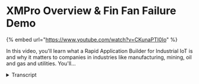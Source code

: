 # XMPro Overview & Fin Fan Failure Demo
{% embed url="https://www.youtube.com/watch?v=CKunaPTI0Io" %}



In this video, you'll learn what a Rapid Application Builder for Industrial IoT is and why it matters to companies in industries like manufacturing, mining, oil and gas and utilities. You'll...
<details>
<summary>Transcript</summary>In this video, you'll learn what a Rapid Application Builder for Industrial IoT is and why it matters to companies in industries like manufacturing, mining, oil and gas and utilities. You'll...
in this presentation I'll quickly run

you through what a rapid industrial I at

the application Boulder is an approach

around this is how can you very quickly

build out in a lean way a Minimum Viable

Product where you can test hypotheses

because quite often we find this IOT

things is quite new for a lot of

organizations they don't really know how

to start that I know where the ROI is

going to be and really it's a discovery

kind of process so using a lean approach

where you start off with a Minimum

Viable Product and what do we need to

build out what hypothesis do we need to

test how do we check that the data comes

through this can be done in X and

probably a very very quick and easy

visual way and once you've found those

use cases where there is ROI and there's

a meaningful business case you can then

look at how do i scale this out to the

enterprise and all of this is just so

that we can realize quick time to value

and then spend time and resources and

money on on things that don't work well

so when you look at X and prototypical

we call the mega use cases or big

buckets of problems that we solve what a

lot of organizations are currently

looking at how can we become smart at

our operations and things like

maintenance it's quite at the forefront

but it's just one typical use case that

sits inside this predictive operations

operational intelligence how do I make

sure I'm not blindsided I know I have

this real-time situational awareness in

terms of operational excellence again

safety quality asset integrity key big

buckets of problems that many of the

customers are looking to address

likewise with operational risk how can

we look at it from a loss prevention and

tracking how do we make sure that we

know where risk events are and how we

can potentially mitigate them how can we

run a digital business where we do

digital transformation how can we

integrate different operations and have

that visibility across them

and one of the one of the key things

that we got out quite often find us how

can we respond to events quickly how can

we reduce the latency between when

events happen and when we take action

and quite often that relates back to

things like process health where what is

the overall status of the different

areas of my business process and so that

I have that awareness so that I can

respond quickly to two things that might

impact my business and lastly one of the

key things around running businesses

these days is making sure that you have

customers that you have a good custom

and employee experience and again

real-time responsiveness is becoming

more and more a key part of that

and so looking at Exim Pro what is it

well it's essentially a model driven

application builder by model driven we

mean we can drag and drop blocks on you

and in a visual way we can construct

what the problem is

what it does it's essentially the

software glue that connects real-time

data sources to analytics whether it's

simple analytics or complex analytics

and then what we really want these

actions that come out of the business so

how do we connect this to actions like

work orders or any other business

processes or even workflows that might

be customized and what it means for

organizations that that that leverage

this capability is that their subject

matter experts like the engineers

technicians and architects can create

and deploy in a very agile a way as I

mentioned earlier from a lean approach

perspective in an agile way and in an

iterative way real-time IOT applications

that can serve a range of different use

cases so it's not just a single problem

that you can solve but you can use this

approach and reuse the blocks on here to

address multiple challenges inside them

inside the business and the whole

objective is to do this with as little

coding as possible and most of it in the

usual in the visual user interface that

you see

so what does ex-emperor consist of there

are two main components we talk about

the agile design studio and this is

typically where we design applications

and components for that and I'll take

you show you an example of that and then

how do we plot deploy this in the action

console where we take action the best

way to show you what that is and how it

works is actually to do a quick

demonstration in the demonstration are

we talking about fan fans and a fan fan

you can see the flatbed truck this is

typically the units that fit on top of a

cooling tower in an industrial plant

typically typically used in mining oil

and gas and energy and utilities and

broad range of those industries and

again if you look at the impact of this

if one of those fan fans file you have

to shut down the whole cooling tower

operation which in in in again quite

often impacts the operations and

sometimes you have to even shut down

your whole operations plant some

customers run hundreds some literally

run thousands of these inside the

organization and if if the bearings wear

out and we have misalignment on any of

these shafts here the vibration on these

fans will shake the whole building

depart so let me quickly show you how we

address this kind of problem inside

ex-emperor so this is a typical user

interface for an engineer this is called

the ex-emperor use case manager and inia

I can see multiple different use cases

or problems that I'm trying to solve

inside the business so it might be

anything from monitoring power and

variable speed motors it could be the

fan fans which we will discuss in this

example it could be vibration analysis

logistics deviation failure of

deliveries but access monitoring and up

and but mining bearing failure so as you

can see as an engineer I can address

multiple different

business problems in the in the use case

manager so with the fan fans those

massive big fan fans on the top of the

cooling tower we will start off with a

very basic model and quite often we find

this is our customers go through the

process as they as they get more

sophisticated as they get more data and

as they understand the problem that

they're trying to solve them much better

that will go through a more going from a

basic model like we have here to more

advanced which I will also show in this

example so before I go into the backend

and how a lot of this constructed let me

quickly run you through the logic of

what we seen here so we're going to get

a vibration and temperature which is

currently stored in our in a historian

system in this instance always icesoft

so the vibration and the temperature on

the on the shaft and bearing that all

that fan fan in place and from the ERM

system in the process it management or

the as an intelligence network or

depending on on which system you use to

store the mic and model for example

we'll get some information some

contextual information around the fan

fan in this instance we want to know

which make and model it is so we can

pass that together by combining it with

to a machine learning model that will

give us a prediction whether this

machine this fan fan is likely to fail

if it is likely to fail we will just

very simply create a work order so a

very simple model again we take

vibration and temperature data we

combine that with model and make and

model information run a machine learning

model get a prediction if this is going

to fail and if it's going to fail

creative work order inside the eim

system now the way that we bring

information in or we have a concept of

extensible library so this this means we

can extend the library

you can extend the library or your

systems integrator for example could

extend the library of what we call

listeners or data sources where we can

bring data from this is a small subset

of available listeners transformations

how can we change the information like

you can see we can combine the

information contextualized those are

typically transformations and that we

can do it can even run scripts there to

do very specific data cleanup if the

missing value substituted for example

doesn't address your specific

requirement bringing in context as I

mentioned previously we wanted to bring

in the Mikan model from a certain for

certain piece of equipment again

extensible library concept so very easy

for us to add additional library

components and we can add it you can add

it and your systems integrator can also

add it action agents this is what at the

india what do we want it to do so action

agents again broad range of action

agents built on the exact same

extensible library construct so that you

can add new specific applications that

you may have in your business where you

want to send the data to and then lastly

statistical and other mathematical

functions for example doing forcefully

transformations running or scripts from

an analytics perspective if you have

your own algorithms all of these are

available as drag and drop items once

I've dragged the item on I can configure

the properties so what you'll see in

this instance with this RSI example this

is the RSI server setup so and this

looks actually looks at the asset

framework structure that is inside I was

also so it will expose all the

properties and values of the underlying

services that have connect what we're

doing here is we we because it's not a

real-time streaming data source which we

will California by having a channel to

push it to well you have to pull the

date that we did every 10 seconds

and we do it based on the specific asset

framework we'll be looking for the

information so very easy for an engineer

or a subject matter expert to construct

these once the the blocks are deployed

and this is typically done within the IT

organization to ensure governance access

controls and security everything that we

need around IT governance and once it is

available and published it then becomes

object that the engineer someone like

that can drag on let's step onto a

little bit more of a sophisticated

example of this our fan fans are very

very basic very simple but you can see

how we can monitor real-time for certain

conditions I'm going to jump right to

the extended model I'm skipping the one

in the middle and in this extended model

it is essentially exactly the same

process we are reading data evaporation

and temperature from here we're bringing

an information make and model from the

manufacturer here we run that exact same

predictive model to see if it's likely

to fail if it is likely to fail we want

to take certain actions so I want to

publish to a dashboard

I want to send out a SMS and we want to

in the XM Pro action management side of

things want to create failure mode

analysis root cause analysis push it

with visualization dashboards what we

also do with the same data so by

broadcasting the data over here and

broadcasting it over here we can now

call a second predictive model now that

we know it is likely to file we can call

a second predictive model which will

dictate will will give us a remaining

useful life so say for example in this

instance we get a remaining useful life

of a hundred hours it means we have a

window of opportunity to maintain that

piece of equipment within a hundred

hours the challenge with that is way in

the hundred hours is the best time to do

that

and with XM Pro as you can see you can

join multiple algorithms and logical

components

and analytics together so by joining is

a first predictive model a second

predictive model and a third

optimization model with this one we'll

look at production schedules customer

orders at maintenance work orders and

find the best slot to do the maintenance

so for example if this was a hundred

hours we have a window of remaining

useful life we may find the most optimum

slot to do any maintenance is 62 hours

and we would then also go and look

inside the EAM system against that

specific equipment identifying critical

space and see if that if those spares

are available if it is we will then go

and check if there is a work order if

there is currently a work order we'll

check whether it's at the 62 hour point

if not we can create the work order

there or we can put it in the task list

of the work of the maintenance planner

to create the work order inside the 62

hour time frame if there's no work order

then we create it so as you can see the

same approach but in this instance a

little bit more expansive in terms of

being able to create work orders based

on three predictive models one is it

going to file yes what's remaining is

4life hundred hours what's the best

maintenance lot 62 hours do we have

space and through this whole process

we've collected all the data that we

need to create a really smart and

intelligent work orders again the same

logic applies for creating actions so if

I create a work order for example in

here this is the the back end to do that

and if I want to map the data by

clicking on the on the arrow I can now

map as you can see I can map my my data

fields coming in to what the integration

component expects on the other side the

last thing that I want to do and show

you in years now that we have this

running so now that we've set this up

can run this model and this is a key

element of XM products not just to have

a visual model but how do you execute

the model how do you now run it and push

the data through and in this example

what you'll see is it starts the

different services and if the service

starts successfully it will turn green

if there's a challenge or a problem with

any of the services don't start up or

doesn't function properly and the blocks

will turn red instead of the instead of

the green that you see here and that'll

give you what the current health the

status is what you see now is a system

where it actually pumps the data through

so it reads the information from all of

this combines the information and run

the predictive models and create the

work orders on the on the back inside so

let me stop this and again it's now

stops all the underlying services this

could be deployed in a hybrid

environment so this could be run on

premise this core part could be run on

the cloud and this part could be run

back on premise it's a key deployment

benefit of using X and Pro is that not

all your data needs to reside on premise

not all your data needs to reside in a

cloud you can construct these so that

the pubsub model the publication of this

one we are publishing with in the end

where this one subscribe is dictated by

the ex-emperor orchestration engine very

powerful approach and feature so with

that it concludes the the overview of

how X and Pro you can set up real-time

data listening capability and how it can

create actions based on the analytics

that you apply to it
</details>